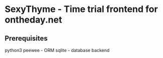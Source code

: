 # SexyThyme - Time trial frontend for ontheday.net

## Prerequisites
python3
peewee - ORM
sqlite - database backend
